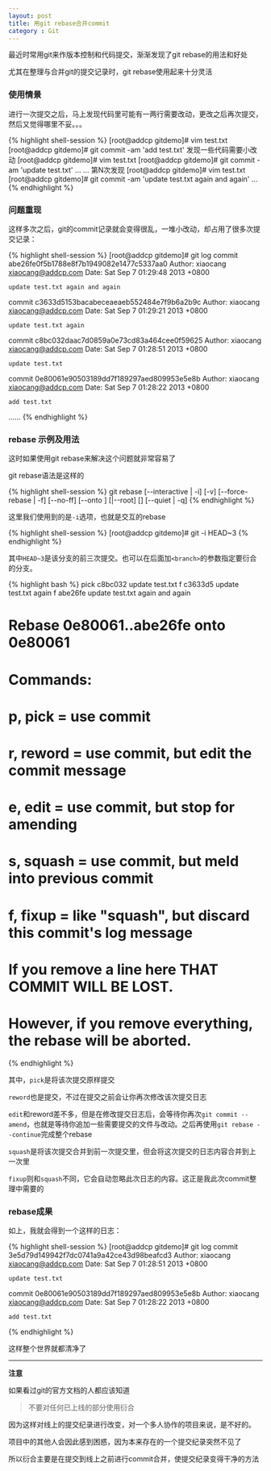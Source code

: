 ```yaml
---
layout: post
title: 用git rebase合并commit
category : Git
---
```

最近时常用git来作版本控制和代码提交，渐渐发现了git rebase的用法和好处

尤其在整理与合并git的提交记录时，git rebase使用起来十分灵活

### 使用情景
进行一次提交之后，马上发现代码里可能有一两行需要改动，更改之后再次提交，然后又觉得哪里不妥。。。

{% highlight shell-session %}
[root@addcp gitdemo]# vim test.txt
[root@addcp gitdemo]# git commit -am 'add test.txt'
发现一些代码需要小改动
[root@addcp gitdemo]# vim test.txt
[root@addcp gitdemo]# git commit -am 'update test.txt'
...
...
第N次发现
[root@addcp gitdemo]# vim test.txt
[root@addcp gitdemo]# git commit -am 'update test.txt again and again'
...
{% endhighlight %}

<!-- more -->

### 问题重现

这样多次之后，git的commit记录就会变得很乱，一堆小改动，却占用了很多次提交记录：

{% highlight shell-session %}
[root@addcp gitdemo]# git log
commit abe26fe0f5b1788e8f7b1949082e1477c5337aa0
Author: xiaocang <xiaocang@addcp.com>
Date:   Sat Sep 7 01:29:48 2013 +0800

    update test.txt again and again

commit c3633d5153bacabeceaeaeb552484e7f9b6a2b9c
Author: xiaocang <xiaocang@addcp.com>
Date:   Sat Sep 7 01:29:21 2013 +0800

    update test.txt again

commit c8bc032daac7d0859a0e73cd83a464cee0f59625
Author: xiaocang <xiaocang@addcp.com>
Date:   Sat Sep 7 01:28:51 2013 +0800

    update test.txt

commit 0e80061e90503189dd7f189297aed809953e5e8b
Author: xiaocang <xiaocang@addcp.com>
Date:   Sat Sep 7 01:28:22 2013 +0800

    add test.txt
......
{% endhighlight %}

### rebase 示例及用法

这时如果使用git rebase来解决这个问题就非常容易了

git rebase语法是这样的

{% highlight shell-session %}
git rebase [--interactive | -i] [-v] [--force-rebase | -f] [--no-ff] [--onto <newbase>] [<upstream>|--root] [<branch>] [--quiet | -q]
{% endhighlight %}

这里我们使用到的是`-i`选项，也就是交互的rebase

{% highlight shell-session %}
[root@addcp gitdemo]# git -i HEAD~3
{% endhighlight %}

其中`HEAD~3`是该分支的前三次提交。也可以在后面加`<branch>`的参数指定要衍合的分支。

{% highlight bash %}
pick c8bc032 update test.txt
f c3633d5 update test.txt again
f abe26fe update test.txt again and again

# Rebase 0e80061..abe26fe onto 0e80061
#
# Commands:
#  p, pick = use commit
#  r, reword = use commit, but edit the commit message
#  e, edit = use commit, but stop for amending
#  s, squash = use commit, but meld into previous commit
#  f, fixup = like "squash", but discard this commit's log message
#
# If you remove a line here THAT COMMIT WILL BE LOST.
# However, if you remove everything, the rebase will be aborted.
{% endhighlight %}

其中，`pick`是将该次提交原样提交

`reword`也是提交，不过在提交之前会让你再次修改该次提交日志

`edit`和reword差不多，但是在修改提交日志后，会等待你再次`git commit --amend`，也就是等待你追加一些需要提交的文件与改动。之后再使用`git rebase --continue`完成整个rebase

`squash`是将该次提交合并到前一次提交里，但会将这次提交的日志内容合并到上一次里

`fixup`则和`squash`不同，它会自动忽略此次日志的内容。这正是我此次commit整理中需要的

### rebase成果

如上，我就会得到一个这样的日志：

{% highlight shell-session %}
[root@addcp gitdemo]# git log
commit 3e5d79d149942f7dc0741a9a42ce43d98beafcd3
Author: xiaocang <xiaocang@addcp.com>
Date:   Sat Sep 7 01:28:51 2013 +0800

    update test.txt

commit 0e80061e90503189dd7f189297aed809953e5e8b
Author: xiaocang <xiaocang@addcp.com>
Date:   Sat Sep 7 01:28:22 2013 +0800

    add test.txt
{% endhighlight %}

这样整个世界就都清净了

---------------------------------------

**注意**

如果看过git的官方文档的人都应该知道

> 不要对任何已上线的部分使用衍合

因为这样对线上的提交纪录进行改变，对一个多人协作的项目来说，是不好的。

项目中的其他人会因此感到困惑，因为本来存在的一个提交纪录突然不见了

所以衍合主要是在提交到线上之前进行commit合并，使提交纪录变得干净的方法
